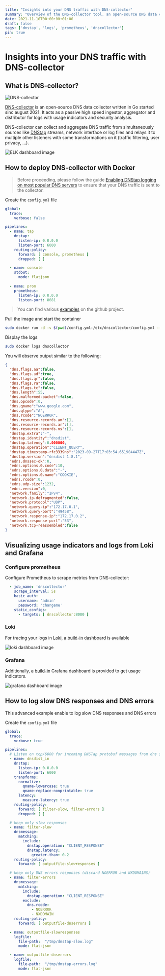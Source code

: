 ```yaml
---
title: "Insights into your DNS traffic with DNS-collector"
summary: "Overview of the DNS-collector tool, an open-source DNS data collector"
date: 2021-11-10T00:00:00+01:00
draft: false
tags: ['dnstap', 'logs', 'prometheus', 'dnscollector']
pin: true
---
```


# Insights into your DNS traffic with DNS-collector

## What is DNS-collector?

![DNS-collector](https://raw.githubusercontent.com/dmachard/go-dnscollector/main/docs/dns-collector_logo.png)

[DNS-collector](https://github.com/dmachard/go-dnscollector) is an open-source DNS data collector written in Go started sinc august 2021. It acts as a passive high speed ingestor, aggregator and distributor for logs with usage indicators and security analysis.

DNS-collector can collect and aggregate DNS traffic from simultaneously sources like [DNStap](https://dnstap.info/) streams, network interface or log files and relays it to multiple other listeners with some transformations on it (traffic filtering, user privacy, ...).

![ELK dashboard image](/images/0035/overview.png)

## How to deploy DNS-collector with Docker

> Before proceeding, please follow the guide [Enabling DNStap logging on most popular DNS servers](https://dmachard.github.io/posts/0001-dnstap-testing/) to ensure that your DNS traffic is sent to the collector.

Create the `config.yml` file

```yaml
global:
  trace:
    verbose: false

pipelines:
  - name: tap
    dnstap:
      listen-ip: 0.0.0.0
      listen-port: 6000
    routing-policy:
      forward: [ console, prometheus ]
      dropped: [ ]

  - name: console
    stdout:
      mode: flatjson
    
  - name: prom
    prometheus:
      listen-ip: 0.0.0.0
      listen-port: 8081
```

> You can find various [examples](https://github.com/dmachard/go-dnscollector#usage-examples) on the github project.

Pull the image and start the container

```bash
sudo docker run -d -v $(pwd)/config.yml:/etc/dnscollector/config.yml --name dnscollector -p 6000:6000/tcp dmachard/go-dnscollector:latest
```

Display the logs

```bash
sudo docker logs dnscollector
```

You will observe output similar to the following:

```json
{
  "dns.flags.aa":false,
  "dns.flags.ad":true,
  "dns.flags.qr":false,
  "dns.flags.ra":false,
  "dns.flags.tc":false,
  "dns.length":55,
  "dns.malformed-packet":false,
  "dns.opcode":0,
  "dns.qname":"www.google.com",
  "dns.qtype":"A",
  "dns.rcode":"NOERROR",
  "dns.resource-records.an":[],
  "dns.resource-records.ar":[],
  "dns.resource-records.ns":[],
  "dnstap.extra":"-",
  "dnstap.identity":"dnsdist",
  "dnstap.latency":0.000000,
  "dnstap.operation":"CLIENT_QUERY",
  "dnstap.timestamp-rfc3339ns":"2023-09-27T17:03:54.651904447Z",
  "dnstap.version":"dnsdist 1.8.1",
  "edns.dnssec-ok":0,
  "edns.options.0.code":10,
  "edns.options.0.data":"-",
  "edns.options.0.name":"COOKIE",
  "edns.rcode":0,
  "edns.udp-size":1232,
  "edns.version":0,
  "network.family":"IPv4",
  "network.ip-defragmented":false,
  "network.protocol":"UDP",
  "network.query-ip":"172.17.0.1",
  "network.query-port":"49458",
  "network.response-ip":"172.17.0.2",
  "network.response-port":"53",
  "network.tcp-reassembled":false
}
```

## Visualizing usage indicators and logs from Loki and Grafana

### Configure prometheus

Configure Prometheus to scrape metrics from DNS-collector:

```yaml
  - job_name: 'dnscollector'
    scrape_interval: 5s
    basic_auth:
      username: 'admin'
      password: 'changeme'
    static_configs:
      - targets: [ dnscollector:8080 ]
```

### Loki

For tracing your logs in [Loki](https://grafana.com/oss/loki/), a [build-in](https://grafana.com/grafana/dashboards/15415) dashboard is available

![loki dashboard image](/images/0035/dashboard_loki.png)

### Grafana

Additionally, a [build-in](https://grafana.com/grafana/dashboards/16630) Grafana dashboard is provided to get usage indicators.

![grafana dashboard image](/images/0035/dashboard_prometheus.png)

## How to log slow DNS responses and DNS errors

This advanced example enable to log slow DNS responses and DNS errors

Create the `config.yml` file

```yaml
global:
  trace:
    verbose: true

pipelines:
  # Listen on tcp/6000 for incoming DNSTap protobuf messages from dns servers
  - name: dnsdist_in
    dnstap:
      listen-ip: 0.0.0.0
      listen-port: 6000
    transforms:
      normalize:
        qname-lowercase: true
        qname-replace-nonprintable: true
      latency:
        measure-latency: true
    routing-policy:
      forward: [ filter-slow, filter-errors ]
      dropped: [ ]

  # keep only slow responses
  - name: filter-slow
    dnsmessage:
      matching:
        include:
          dnstap.operation: "CLIENT_RESPONSE"
          dnstap.latency:
            greater-than: 0.2
    routing-policy:
      forward: [ outputfile-slowresponses ]

  # keep only DNS errors responses (discard NOERROR and NXDOMAINS)
  - name: filter-errors
    dnsmessage:
      matching:
        include:
          dnstap.operation: "CLIENT_RESPONSE"
        exclude:
          dns.rcode:
            - NOERROR
            - NXDOMAIN
    routing-policy:
      forward: [ outputfile-dnserrors ]

  - name: outputfile-slowresponses
    logfile:
      file-path:  "/tmp/dnstap-slow.log"
      mode: flat-json

  - name: outputfile-dnserrors
    logfile:
      file-path:  "/tmp/dnstap-errors.log"
      mode: flat-json
```